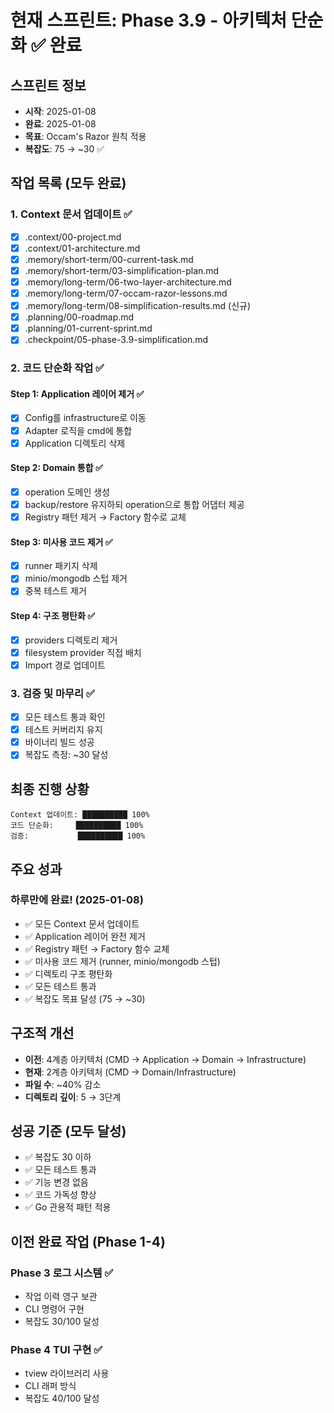 # 현재 스프린트: Phase 3.9 - 아키텍처 단순화 ✅ 완료

## 스프린트 정보
- **시작**: 2025-01-08
- **완료**: 2025-01-08
- **목표**: Occam's Razor 원칙 적용
- **복잡도**: 75 → ~30 ✅

## 작업 목록 (모두 완료)

### 1. Context 문서 업데이트 ✅
- [x] .context/00-project.md
- [x] .context/01-architecture.md
- [x] .memory/short-term/00-current-task.md
- [x] .memory/short-term/03-simplification-plan.md
- [x] .memory/long-term/06-two-layer-architecture.md
- [x] .memory/long-term/07-occam-razor-lessons.md
- [x] .memory/long-term/08-simplification-results.md (신규)
- [x] .planning/00-roadmap.md
- [x] .planning/01-current-sprint.md
- [x] .checkpoint/05-phase-3.9-simplification.md

### 2. 코드 단순화 작업 ✅
#### Step 1: Application 레이어 제거 ✅
- [x] Config를 infrastructure로 이동
- [x] Adapter 로직을 cmd에 통합
- [x] Application 디렉토리 삭제

#### Step 2: Domain 통합 ✅
- [x] operation 도메인 생성
- [x] backup/restore 유지하되 operation으로 통합 어댑터 제공
- [x] Registry 패턴 제거 → Factory 함수로 교체

#### Step 3: 미사용 코드 제거 ✅
- [x] runner 패키지 삭제
- [x] minio/mongodb 스텁 제거
- [x] 중복 테스트 제거

#### Step 4: 구조 평탄화 ✅
- [x] providers 디렉토리 제거
- [x] filesystem provider 직접 배치
- [x] Import 경로 업데이트

### 3. 검증 및 마무리 ✅
- [x] 모든 테스트 통과 확인
- [x] 테스트 커버리지 유지
- [x] 바이너리 빌드 성공
- [x] 복잡도 측정: ~30 달성

## 최종 진행 상황
```
Context 업데이트: ██████████ 100%
코드 단순화:     ██████████ 100%
검증:           ██████████ 100%
```

## 주요 성과
### 하루만에 완료! (2025-01-08)
- ✅ 모든 Context 문서 업데이트
- ✅ Application 레이어 완전 제거
- ✅ Registry 패턴 → Factory 함수 교체
- ✅ 미사용 코드 제거 (runner, minio/mongodb 스텁)
- ✅ 디렉토리 구조 평탄화
- ✅ 모든 테스트 통과
- ✅ 복잡도 목표 달성 (75 → ~30)

## 구조적 개선
- **이전**: 4계층 아키텍처 (CMD → Application → Domain → Infrastructure)
- **현재**: 2계층 아키텍처 (CMD → Domain/Infrastructure)
- **파일 수**: ~40% 감소
- **디렉토리 깊이**: 5 → 3단계

## 성공 기준 (모두 달성)
- ✅ 복잡도 30 이하
- ✅ 모든 테스트 통과
- ✅ 기능 변경 없음
- ✅ 코드 가독성 향상
- ✅ Go 관용적 패턴 적용

## 이전 완료 작업 (Phase 1-4)
### Phase 3 로그 시스템 ✅
- 작업 이력 영구 보관
- CLI 명령어 구현
- 복잡도 30/100 달성

### Phase 4 TUI 구현 ✅
- tview 라이브러리 사용
- CLI 래퍼 방식
- 복잡도 40/100 달성